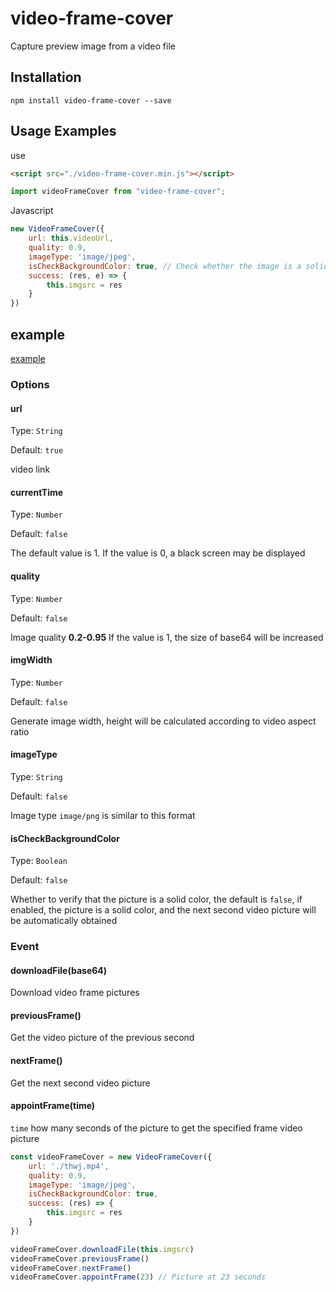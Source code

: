 # video-frame-cover
Capture preview image from a video file

## Installation
```
npm install video-frame-cover --save

```
## Usage Examples
use 
``` html
<script src="./video-frame-cover.min.js"></script>
```
``` js
import videoFrameCover from "video-frame-cover";
```

Javascript
``` js
new VideoFrameCover({
    url: this.videoUrl,
    quality: 0.9,
    imageType: 'image/jpeg',
    isCheckBackgroundColor: true, // Check whether the image is a solid color
    success: (res, e) => {
        this.imgsrc = res
    }
})
```
## example
[example](https://move132.github.io/video-frame-cover/example/)

### Options

#### url
Type: `String`

Default: `true`

video link

#### currentTime
Type: `Number`

Default: `false`

The default value is 1. If the value is 0, a black screen may be displayed


#### quality
Type: `Number`

Default: `false`

Image quality **0.2-0.95** If the value is 1, the size of base64 will be increased


#### imgWidth
Type: `Number`

Default: `false`

Generate image width, height will be calculated according to video aspect ratio


#### imageType
Type: `String`

Default: `false`

Image type ``image/png`` is similar to this format

#### isCheckBackgroundColor
Type: `Boolean`

Default: `false`

Whether to verify that the picture is a solid color, the default is `false`, if enabled, the picture is a solid color, and the next second video picture will be automatically obtained


### Event

#### downloadFile(base64)

Download video frame pictures

#### previousFrame()

Get the video picture of the previous second

#### nextFrame()

Get the next second video picture

#### appointFrame(time)

`time` how many seconds of the picture to get the specified frame video picture

```js
const videoFrameCover = new VideoFrameCover({
    url: './thwj.mp4', 
    quality: 0.9,
    imageType: 'image/jpeg',
    isCheckBackgroundColor: true,
    success: (res) => {
        this.imgsrc = res
    }
})

videoFrameCover.downloadFile(this.imgsrc)
videoFrameCover.previousFrame()
videoFrameCover.nextFrame()
videoFrameCover.appointFrame(23) // Picture at 23 seconds
```

